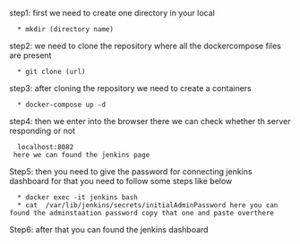 step1: first we need to create one directory in your local

      * mkdir (directory name)

step2: we need to clone the repository where all the dockercompose files are present

      * git clone (url)

step3: after cloning the repository we need to create a containers

      * docker-compose up -d

step4: then we enter into the browser there we can check whether th server responding or not

      localhost:8082
     here we can found the jenkins page

Step5: then you need to give the password for connecting jenkins dashboard for that you need to follow some steps like below

      * docker exec -it jenkins bash
      * cat  /var/lib/jenkins/secrets/initialAdminPassword here you can found the adminstaation password copy that one and paste overthere
 
Step6: after that you can found the jenkins dashboard


